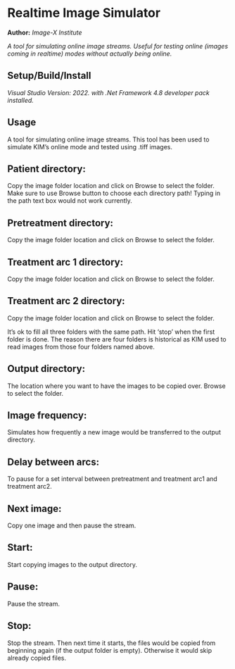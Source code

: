 # Realtime Image Simulator

**Author:** *Image-X Institute*

*A tool for simulating online image streams. Useful for testing online (images coming in realtime) modes without actually being online.*

## Setup/Build/Install

*Visual Studio Version: 2022. with .Net Framework 4.8 developer pack installed.*

## Usage

A tool for simulating online image streams. This tool has been used to simulate KIM’s online mode and tested using .tiff images. 

## Patient directory: 
Copy the image folder location and click on Browse to select the folder. Make sure to use Browse button to choose each directory path! Typing in the path text box would not work currently.

## Pretreatment directory: 
Copy the image folder location and click on Browse to select the folder. 

## Treatment arc 1 directory: 
Copy the image folder location and click on Browse to select the folder. 

## Treatment arc 2 directory: 
Copy the image folder location and click on Browse to select the folder. 

It’s ok to fill all three folders with the same path. Hit ‘stop’ when the first folder is done. 
The reason there are four folders is historical as KIM used to read images from those four folders named above.  

## Output directory: 
The location where you want to have the images to be copied over. Browse to select the folder. 

## Image frequency: 
Simulates how frequently a new image would be transferred to the output directory.

## Delay between arcs: 
To pause for a set interval between pretreatment and treatment arc1 and treatment arc2.

## Next image: 
Copy one image and then pause the stream.

## Start: 
Start copying images to the output directory.

## Pause: 
Pause the stream.

## Stop: 
Stop the stream. Then next time it starts, the files would be copied from beginning again (if the output folder is empty). Otherwise it would skip already copied files.



